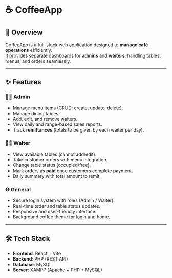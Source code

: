 # ☕ CoffeeApp

## 📖 Overview
CoffeeApp is a full-stack web application designed to **manage café operations** efficiently.  
It provides separate dashboards for **admins** and **waiters**, handling tables, menus, and orders seamlessly.  

---

## ✨ Features
### 👨‍💼 Admin
- Manage menu items (CRUD: create, update, delete).
- Manage dining tables.
- Add, edit, and remove waiters.
- View daily and range-based sales reports.
- Track **remittances** (totals to be given by each waiter per day).

### 👨‍🍳 Waiter
- View available tables (cannot add/edit).
- Take customer orders with menu integration.
- Change table status (occupied/free).
- Mark orders as **paid** once customers complete payment.
- Daily summary with total amount to remit.

### 🌐 General
- Secure login system with roles (Admin / Waiter).
- Real-time order and table status updates.
- Responsive and user-friendly interface.
- Background coffee theme for login and home.

---

## 🛠️ Tech Stack
- **Frontend**: React + Vite  
- **Backend**: PHP (REST API)  
- **Database**: MySQL  
- **Server**: XAMPP (Apache + PHP + MySQL)  


